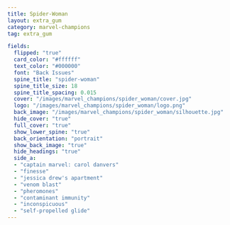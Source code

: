 ```yaml
---
title: Spider-Woman
layout: extra_gum
category: marvel-champions
tag: extra_gum

fields:
  flipped: "true"
  card_color: "#ffffff"
  text_color: "#000000"
  font: "Back Issues"
  spine_title: "spider-woman"
  spine_title_size: 18
  spine_title_spacing: 0.015
  cover: "/images/marvel_champions/spider_woman/cover.jpg"
  logo: "/images/marvel_champions/spider_woman/logo.png"
  back_image: "/images/marvel_champions/spider_woman/silhouette.jpg"
  hide_cover: "true"
  full_cover: "true"
  show_lower_spine: "true"
  back_orientation: "portrait"
  show_back_image: "true"
  hide_headings: "true"
  side_a:
  - "captain marvel: carol danvers"
  - "finesse"
  - "jessica drew's apartment"
  - "venom blast"
  - "pheromones"
  - "contaminant immunity"
  - "inconspicuous"
  - "self-propelled glide"
---
```

